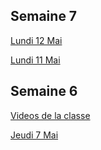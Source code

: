 ## Semaine 7

[Lundi 12 Mai](https://mamaitresse.github.io/CE2-2019-2020/semaine_7/lundi_12_Mai.html)

[Lundi 11 Mai](https://mamaitresse.github.io/CE2-2019-2020/semaine_7/lundi_11_Mai.html)


## Semaine 6 

[Videos de la classe](https://mamaitresse.github.io/CE2-2019-2020/semaine_6/videos_jeudi_7_Mai.html)

[Jeudi 7 Mai](https://mamaitresse.github.io/CE2-2019-2020/semaine_6/jeudi_7_Mai.html)
